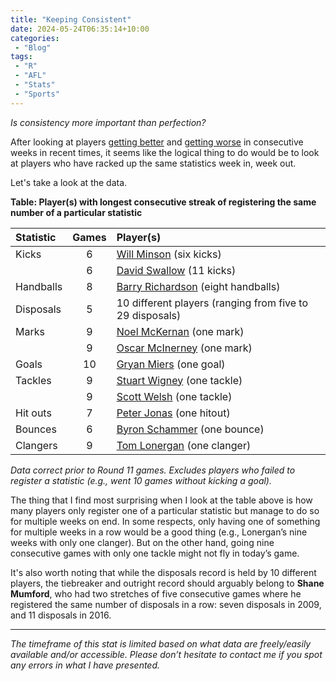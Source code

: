 ```yaml
---
title: "Keeping Consistent"
date: 2024-05-24T06:35:14+10:00
categories:
 - "Blog"
tags:
 - "R"
 - "AFL" 
 - "Stats"
 - "Sports"
---
```


*Is consistency more important than perfection?*

<!--more-->

After looking at players [getting better](https://www.lincolntracy.com/posts/getting-better-redux/) and [getting worse](https://www.lincolntracy.com/posts/getting-worse/) in consecutive weeks in recent times, it seems like the logical thing to do would be to look at players who have racked up the same statistics week in, week out.  

Let's take a look at the data. 

**Table: Player(s) with longest consecutive streak of registering the same number of a particular statistic**

<center>

| Statistic | Games | Player(s)                                                                                               |
| :-------- | :---: | :------------------------------------------------------------------------------------------------------ |
| Kicks     | 6     | [Will Minson](https://afltables.com/afl/stats/players/W/Will_Minson.html) (six kicks)                   |
|           | 6     | [David Swallow](https://afltables.com/afl/stats/players/D/David_Swallow.html) (11 kicks)                |
| Handballs | 8     | [Barry Richardson](https://afltables.com/afl/stats/players/B/Barry_Richardson.html) (eight handballs)   |
| Disposals | 5     | 10 different players (ranging from five to 29 disposals)                                                |
| Marks     | 9     | [Noel McKernan](https://afltables.com/afl/stats/players/N/Noel_McKernan.html) (one mark)                |
|           | 9     | [Oscar McInerney](https://afltables.com/afl/stats/players/O/Oscar_McInerney.html) (one mark)            |
| Goals     | 10    | [Gryan Miers](https://afltables.com/afl/stats/players/G/Gryan_Miers.html) (one goal)                    |
| Tackles   | 9     | [Stuart Wigney](https://afltables.com/afl/stats/players/S/Stuart_Wigney.html) (one tackle)              |
|           | 9     | [Scott Welsh](https://afltables.com/afl/stats/players/S/Scott_Welsh.html) (one tackle)                  |
| Hit outs  | 7     | [Peter Jonas](https://afltables.com/afl/stats/players/P/Peter_Jonas.html) (one hitout)                  |
| Bounces   | 6     | [Byron Schammer](https://afltables.com/afl/stats/players/B/Byron_Schammer.html) (one bounce)            |
| Clangers  | 9     | [Tom Lonergan](https://afltables.com/afl/stats/players/T/Tom_Lonergan.html) (one clanger)               |

</center>

*Data correct prior to Round 11 games. Excludes players who failed to register a statistic (e.g., went 10 games without kicking a goal).*

The thing that I find most surprising when I look at the table above is how many players only register one of a particular statistic but manage to do so for multiple weeks on end. In some respects, only having one of something for multiple weeks in a row would be a good thing (e.g., Lonergan’s nine weeks with only one clanger). But on the other hand, going nine consecutive games with only one tackle might not fly in today’s game.

It's also worth noting that while the disposals record is held by 10 different players, the tiebreaker and outright record should arguably belong to **Shane Mumford**, who had two stretches of five consecutive games where he registered the same number of disposals in a row: seven disposals in 2009, and 11 disposals in 2016.

--- 

*The timeframe of this stat is limited based on what data are freely/easily available and/or accessible. Please don’t hesitate to contact me if you spot any errors in what I have presented.*
